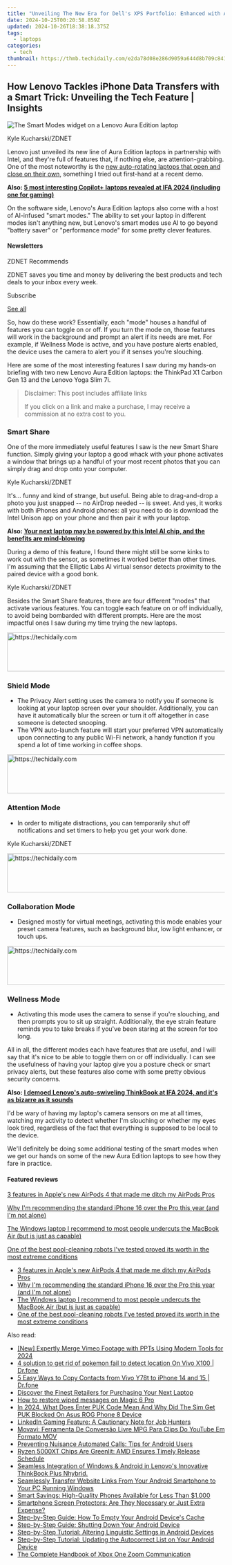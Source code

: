 ```yaml
---
title: "Unveiling The New Era for Dell's XPS Portfolio: Enhanced with AI Functionality While Maintaining Iconic Style | Tech Insights"
date: 2024-10-25T00:20:58.859Z
updated: 2024-10-26T18:38:18.375Z
tags:
  - laptops
categories:
  - tech
thumbnail: https://thmb.techidaily.com/e2da78d08e286d9059a644d8b709c84167652f494081b2ccfa2bb5a7fc50971b.jpg
---
```


## How Lenovo Tackles iPhone Data Transfers with a Smart Trick: Unveiling the Tech Feature | Insights

![The Smart Modes widget on a Lenovo Aura Edition laptop](https://www.zdnet.com/a/img/resize/8d389462f023f4f7dffa1133a8c7d7c943116510/2024/09/05/df43b78a-3cdd-4bfe-913e-530968566170/dsc02315-copy.jpg?auto=webp&width=1280)

Kyle Kucharski/ZDNET

Lenovo just unveiled its new line of Aura Edition laptops in partnership with Intel, and they're full of features that, if nothing else, are attention-grabbing. One of the most noteworthy is the [new auto-rotating laptops that open and close on their own](https://www.zdnet.com/article/i-demoed-lenovos-auto-swiveling-thinkbook-at-ifa-2024-and-its-as-bizarre-as-it-sounds/), something I tried out first-hand at a recent demo. 

**Also: [5 most interesting Copilot+ laptops revealed at IFA 2024 (including one for gaming)](https://www.zdnet.com/article/5-most-interesting-copilot-laptops-revealed-at-ifa-2024-including-one-for-gaming/)**

On the software side, Lenovo's Aura Edition laptops also come with a host of AI-infused "smart modes." The ability to set your laptop in different modes isn't anything new, but Lenovo's smart modes use AI to go beyond "battery saver" or "performance mode" for some pretty clever features.

#### Newsletters

ZDNET Recommends

ZDNET saves you time and money by delivering the best products and tech deals to your inbox every week.

 Subscribe

[See all](https://www.zdnet.com/newsletters/)

So, how do these work? Essentially, each "mode" houses a handful of features you can toggle on or off. If you turn the mode on, those features will work in the background and prompt an alert if its needs are met. For example, if Wellness Mode is active, and you have posture alerts enabled, the device uses the camera to alert you if it senses you're slouching.

Here are some of the most interesting features I saw during my hands-on briefing with two new Lenovo Aura Edition laptops: the ThinkPad X1 Carbon Gen 13 and the Lenovo Yoga Slim 7i.

>  Disclaimer: This post includes affiliate links
>
>  If you click on a link and make a purchase, I may receive a commission at no extra cost to you.
>

### Smart Share

One of the more immediately useful features I saw is the new Smart Share function. Simply giving your laptop a good whack with your phone activates a window that brings up a handful of your most recent photos that you can simply drag and drop onto your computer.

Kyle Kucharski/ZDNET

It's... funny and kind of strange, but useful. Being able to drag-and-drop a photo you just snapped -- no AirDrop needed -- is sweet. And yes, it works with both iPhones and Android phones: all you need to do is download the Intel Unison app on your phone and then pair it with your laptop.

**Also: [Your next laptop may be powered by this Intel AI chip, and the benefits are mind-blowing](https://www.zdnet.com/article/your-next-laptop-may-be-powered-by-this-intel-ai-chip-and-the-benefits-are-mind-blowing/)**

During a demo of this feature, I found there might still be some kinks to work out with the sensor, as sometimes it worked better than other times. I'm assuming that the Elliptic Labs AI virtual sensor detects proximity to the paired device with a good bonk.

Kyle Kucharski/ZDNET

Besides the Smart Share features, there are four different "modes" that activate various features. You can toggle each feature on or off individually, to avoid being bombarded with different prompts. Here are the most impactful ones I saw during my time trying the new laptops.

<!-- affiliate ads begin -->
<a href="https://appsumo.8odi.net/c/5597632/2049370/7443" target="_top" id="2049370">
  <img src="//a.impactradius-go.com/display-ad/7443-2049370" border="0" alt="https://techidaily.com" width="728" height="90"/>
</a>
<img height="0" width="0" src="https://appsumo.8odi.net/i/5597632/2049370/7443" style="position:absolute;visibility:hidden;" border="0" />
<!-- affiliate ads end -->

### Shield Mode

* The Privacy Alert setting uses the camera to notify you if someone is looking at your laptop screen over your shoulder. Additionally, you can have it automatically blur the screen or turn it off altogether in case someone is detected snooping.
* The VPN auto-launch feature will start your preferred VPN automatically upon connecting to any public Wi-Fi network, a handy function if you spend a lot of time working in coffee shops.

<!-- affiliate ads begin -->
<a href="https://appsumo.8odi.net/c/5597632/2132161/7443" target="_top" id="2132161">
  <img src="//a.impactradius-go.com/display-ad/7443-2132161" border="0" alt="https://techidaily.com" width="728" height="90"/>
</a>
<img height="0" width="0" src="https://appsumo.8odi.net/i/5597632/2132161/7443" style="position:absolute;visibility:hidden;" border="0" />
<!-- affiliate ads end -->

### Attention Mode

* In order to mitigate distractions, you can temporarily shut off notifications and set timers to help you get your work done.

Kyle Kucharski/ZDNET

<!-- affiliate ads begin -->
<a href="https://appsumo.8odi.net/c/5597632/2082521/7443" target="_top" id="2082521">
  <img src="//a.impactradius-go.com/display-ad/7443-2082521" border="0" alt="https://techidaily.com" width="728" height="90"/>
</a>
<img height="0" width="0" src="https://appsumo.8odi.net/i/5597632/2082521/7443" style="position:absolute;visibility:hidden;" border="0" />
<!-- affiliate ads end -->

### Collaboration Mode

* Designed mostly for virtual meetings, activating this mode enables your preset camera features, such as background blur, low light enhancer, or touch ups.

<!-- affiliate ads begin -->
<a href="https://appsumo.8odi.net/c/5597632/2111982/7443" target="_top" id="2111982">
  <img src="//a.impactradius-go.com/display-ad/7443-2111982" border="0" alt="https://techidaily.com" width="728" height="90"/>
</a>
<img height="0" width="0" src="https://appsumo.8odi.net/i/5597632/2111982/7443" style="position:absolute;visibility:hidden;" border="0" />
<!-- affiliate ads end -->

### Wellness Mode

* Activating this mode uses the camera to sense if you're slouching, and then prompts you to sit up straight. Additionally, the eye strain feature reminds you to take breaks if you've been staring at the screen for too long.

All in all, the different modes each have features that are useful, and I will say that it's nice to be able to toggle them on or off individually. I can see the usefulness of having your laptop give you a posture check or smart privacy alerts, but these features also come with some pretty obvious security concerns.

**Also: [I demoed Lenovo's auto-swiveling ThinkBook at IFA 2024, and it's as bizarre as it sounds](https://www.zdnet.com/article/i-demoed-lenovos-auto-swiveling-thinkbook-at-ifa-2024-and-its-as-bizarre-as-it-sounds/)**

I'd be wary of having my laptop's camera sensors on me at all times, watching my activity to detect whether I'm slouching or whether my eyes look tired, regardless of the fact that everything is supposed to be local to the device. 

We'll definitely be doing some additional testing of the smart modes when we get our hands on some of the new Aura Edition laptops to see how they fare in practice.

#### Featured reviews

[3 features in Apple's new AirPods 4 that made me ditch my AirPods Pros](https://www.zdnet.com/article/3-features-in-apples-new-airpods-4-that-made-me-ditch-my-airpods-pros/ "3 features in Apple's new AirPods 4 that made me ditch my AirPods Pros")

[Why I'm recommending the standard iPhone 16 over the Pro this year (and I'm not alone)](https://www.zdnet.com/article/why-im-recommending-the-standard-iphone-16-over-the-pro-this-year-and-im-not-alone/ "Why I'm recommending the standard iPhone 16 over the Pro this year (and I'm not alone)")

[The Windows laptop I recommend to most people undercuts the MacBook Air (but is just as capable)](https://www.zdnet.com/article/the-windows-laptop-i-recommend-to-most-people-undercuts-the-macbook-air-but-is-just-as-capable/ "The Windows laptop I recommend to most people undercuts the MacBook Air (but is just as capable)")

[One of the best pool-cleaning robots I've tested proved its worth in the most extreme conditions](https://www.zdnet.com/article/one-of-the-best-pool-cleaning-robots-ive-tested-proved-its-worth-in-the-most-extreme-conditions/ "One of the best pool-cleaning robots I've tested proved its worth in the most extreme conditions")

* [3 features in Apple's new AirPods 4 that made me ditch my AirPods Pros](https://www.zdnet.com/article/3-features-in-apples-new-airpods-4-that-made-me-ditch-my-airpods-pros/ "3 features in Apple's new AirPods 4 that made me ditch my AirPods Pros")
* [Why I'm recommending the standard iPhone 16 over the Pro this year (and I'm not alone)](https://www.zdnet.com/article/why-im-recommending-the-standard-iphone-16-over-the-pro-this-year-and-im-not-alone/ "Why I'm recommending the standard iPhone 16 over the Pro this year (and I'm not alone)")
* [The Windows laptop I recommend to most people undercuts the MacBook Air (but is just as capable)](https://www.zdnet.com/article/the-windows-laptop-i-recommend-to-most-people-undercuts-the-macbook-air-but-is-just-as-capable/ "The Windows laptop I recommend to most people undercuts the MacBook Air (but is just as capable)")
* [One of the best pool-cleaning robots I've tested proved its worth in the most extreme conditions](https://www.zdnet.com/article/one-of-the-best-pool-cleaning-robots-ive-tested-proved-its-worth-in-the-most-extreme-conditions/ "One of the best pool-cleaning robots I've tested proved its worth in the most extreme conditions")

<ins class="adsbygoogle"
     style="display:block"
     data-ad-format="autorelaxed"
     data-ad-client="ca-pub-7571918770474297"
     data-ad-slot="1223367746"></ins>

<ins class="adsbygoogle"
     style="display:block"
     data-ad-client="ca-pub-7571918770474297"
     data-ad-slot="8358498916"
     data-ad-format="auto"
     data-full-width-responsive="true"></ins>

<span class="atpl-alsoreadstyle">Also read:</span>
<div><ul>
<li><a href="https://vimeo-videos.techidaily.com/new-expertly-merge-vimeo-footage-with-ppts-using-modern-tools-for-2024/"><u>[New] Expertly Merge Vimeo Footage with PPTs Using Modern Tools for 2024</u></a></li>
<li><a href="https://change-location.techidaily.com/4-solution-to-get-rid-of-pokemon-fail-to-detect-location-on-vivo-x100-drfone-by-drfone-virtual-android/"><u>4 solution to get rid of pokemon fail to detect location On Vivo X100 | Dr.fone</u></a></li>
<li><a href="https://blog-min.techidaily.com/5-easy-ways-to-copy-contacts-from-vivo-y78t-to-iphone-14-and-15-drfone-by-drfone-transfer-from-android-transfer-from-android/"><u>5 Easy Ways to Copy Contacts from Vivo Y78t to iPhone 14 and 15 | Dr.fone</u></a></li>
<li><a href="https://buynow-info.techidaily.com/discover-the-finest-retailers-for-purchasing-your-next-laptop/"><u>Discover the Finest Retailers for Purchasing Your Next Laptop</u></a></li>
<li><a href="https://blog-min.techidaily.com/how-to-restore-wiped-messages-on-magic-6-pro-by-fonelab-android-recover-messages/"><u>How to restore wiped messages on Magic 6 Pro</u></a></li>
<li><a href="https://sim-unlock.techidaily.com/in-2024-what-does-enter-puk-code-mean-and-why-did-the-sim-get-puk-blocked-on-asus-rog-phone-8-device-by-drfone-android/"><u>In 2024, What Does Enter PUK Code Mean And Why Did The Sim Get PUK Blocked On Asus ROG Phone 8 Device</u></a></li>
<li><a href="https://games-able.techidaily.com/linkedin-gaming-feature-a-cautionary-note-for-job-hunters/"><u>LinkedIn Gaming Feature: A Cautionary Note for Job Hunters</u></a></li>
<li><a href="https://techtrends.techidaily.com/movavi-ferramenta-de-conversao-livre-mpg-para-clips-do-youtube-em-formato-mov/"><u>Movavi: Ferramenta De Conversão Livre MPG Para Clips Do YouTube Em Formato MOV</u></a></li>
<li><a href="https://hardware-reviews.techidaily.com/preventing-nuisance-automated-calls-tips-for-android-users/"><u>Preventing Nuisance Automated Calls: Tips for Android Users</u></a></li>
<li><a href="https://hardware-help.techidaily.com/1723262292827-ryzen-5000xt-chips-are-greenlit-amd-ensures-timely-release-schedule/"><u>Ryzen 5000XT Chips Are Greenlit: AMD Ensures Timely Release Schedule</u></a></li>
<li><a href="https://hardware-reviews.techidaily.com/seamless-integration-of-windows-and-android-in-lenovos-innovative-thinkbook-plus-nhybrid/"><u>Seamless Integration of Windows & Android in Lenovo's Innovative ThinkBook Plus Nhybrid.</u></a></li>
<li><a href="https://hardware-reviews.techidaily.com/seamlessly-transfer-website-links-from-your-android-smartphone-to-your-pc-running-windows/"><u>Seamlessly Transfer Website Links From Your Android Smartphone to Your PC Running Windows</u></a></li>
<li><a href="https://hardware-reviews.techidaily.com/smart-savings-high-quality-phones-available-for-less-than-1000/"><u>Smart Savings: High-Quality Phones Available for Less Than $1,000</u></a></li>
<li><a href="https://hardware-reviews.techidaily.com/smartphone-screen-protectors-are-they-necessary-or-just-extra-expense/"><u>Smartphone Screen Protectors: Are They Necessary or Just Extra Expense?</u></a></li>
<li><a href="https://hardware-reviews.techidaily.com/step-by-step-guide-how-to-empty-your-android-devices-cache/"><u>Step-by-Step Guide: How To Empty Your Android Device's Cache</u></a></li>
<li><a href="https://hardware-reviews.techidaily.com/step-by-step-guide-shutting-down-your-android-device/"><u>Step-by-Step Guide: Shutting Down Your Android Device</u></a></li>
<li><a href="https://hardware-reviews.techidaily.com/step-by-step-tutorial-altering-linguistic-settings-in-android-devices/"><u>Step-by-Step Tutorial: Altering Linguistic Settings in Android Devices</u></a></li>
<li><a href="https://hardware-reviews.techidaily.com/step-by-step-tutorial-updating-the-autocorrect-list-on-your-android-device/"><u>Step-by-Step Tutorial: Updating the Autocorrect List on Your Android Device</u></a></li>
<li><a href="https://extra-resources.techidaily.com/the-complete-handbook-of-xbox-one-zoom-communication/"><u>The Complete Handbook of Xbox One Zoom Communication</u></a></li>
</ul></div>

